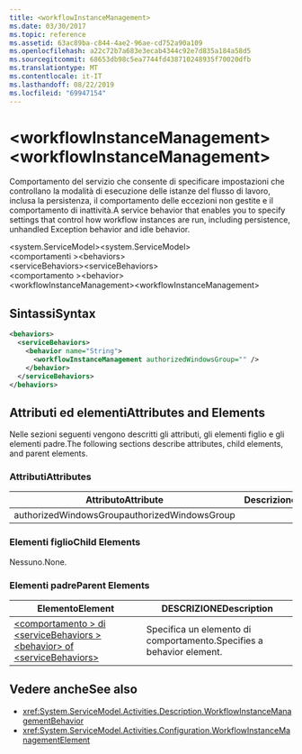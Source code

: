 ```yaml
---
title: <workflowInstanceManagement>
ms.date: 03/30/2017
ms.topic: reference
ms.assetid: 63ac89ba-c844-4ae2-96ae-cd752a90a109
ms.openlocfilehash: a22c72b7a683e3ecab4344c92e7d835a184a58d5
ms.sourcegitcommit: 68653db98c5ea7744fd438710248935f70020dfb
ms.translationtype: MT
ms.contentlocale: it-IT
ms.lasthandoff: 08/22/2019
ms.locfileid: "69947154"
---
```

# <a name="workflowinstancemanagement"></a><span data-ttu-id="8f6a3-101">\<workflowInstanceManagement></span><span class="sxs-lookup"><span data-stu-id="8f6a3-101">\<workflowInstanceManagement></span></span>
<span data-ttu-id="8f6a3-102">Comportamento del servizio che consente di specificare impostazioni che controllano la modalità di esecuzione delle istanze del flusso di lavoro, inclusa la persistenza, il comportamento delle eccezioni non gestite e il comportamento di inattività.</span><span class="sxs-lookup"><span data-stu-id="8f6a3-102">A service behavior that enables you to specify settings that control how workflow instances are run, including persistence, unhandled Exception behavior and idle behavior.</span></span>  
  
<span data-ttu-id="8f6a3-103">\<system.ServiceModel></span><span class="sxs-lookup"><span data-stu-id="8f6a3-103">\<system.ServiceModel></span></span>  
<span data-ttu-id="8f6a3-104">\<comportamenti ></span><span class="sxs-lookup"><span data-stu-id="8f6a3-104">\<behaviors></span></span>  
<span data-ttu-id="8f6a3-105">\<serviceBehaviors></span><span class="sxs-lookup"><span data-stu-id="8f6a3-105">\<serviceBehaviors></span></span>  
<span data-ttu-id="8f6a3-106">\<comportamento ></span><span class="sxs-lookup"><span data-stu-id="8f6a3-106">\<behavior></span></span>  
<span data-ttu-id="8f6a3-107">\<workflowInstanceManagement></span><span class="sxs-lookup"><span data-stu-id="8f6a3-107">\<workflowInstanceManagement></span></span>  
  
## <a name="syntax"></a><span data-ttu-id="8f6a3-108">Sintassi</span><span class="sxs-lookup"><span data-stu-id="8f6a3-108">Syntax</span></span>  
  
```xml  
<behaviors>
  <serviceBehaviors>
    <behavior name="String">
      <workflowInstanceManagement authorizedWindowsGroup="" />
    </behavior>
  </serviceBehaviors>
</behaviors>  
```  
  
## <a name="attributes-and-elements"></a><span data-ttu-id="8f6a3-109">Attributi ed elementi</span><span class="sxs-lookup"><span data-stu-id="8f6a3-109">Attributes and Elements</span></span>  
 <span data-ttu-id="8f6a3-110">Nelle sezioni seguenti vengono descritti gli attributi, gli elementi figlio e gli elementi padre.</span><span class="sxs-lookup"><span data-stu-id="8f6a3-110">The following sections describe attributes, child elements, and parent elements.</span></span>  
  
### <a name="attributes"></a><span data-ttu-id="8f6a3-111">Attributi</span><span class="sxs-lookup"><span data-stu-id="8f6a3-111">Attributes</span></span>  
  
|<span data-ttu-id="8f6a3-112">Attributo</span><span class="sxs-lookup"><span data-stu-id="8f6a3-112">Attribute</span></span>|<span data-ttu-id="8f6a3-113">Descrizione</span><span class="sxs-lookup"><span data-stu-id="8f6a3-113">Description</span></span>|  
|---------------|-----------------|  
|<span data-ttu-id="8f6a3-114">authorizedWindowsGroup</span><span class="sxs-lookup"><span data-stu-id="8f6a3-114">authorizedWindowsGroup</span></span>||  
  
### <a name="child-elements"></a><span data-ttu-id="8f6a3-115">Elementi figlio</span><span class="sxs-lookup"><span data-stu-id="8f6a3-115">Child Elements</span></span>  
 <span data-ttu-id="8f6a3-116">Nessuno.</span><span class="sxs-lookup"><span data-stu-id="8f6a3-116">None.</span></span>  
  
### <a name="parent-elements"></a><span data-ttu-id="8f6a3-117">Elementi padre</span><span class="sxs-lookup"><span data-stu-id="8f6a3-117">Parent Elements</span></span>  
  
|<span data-ttu-id="8f6a3-118">Elemento</span><span class="sxs-lookup"><span data-stu-id="8f6a3-118">Element</span></span>|<span data-ttu-id="8f6a3-119">DESCRIZIONE</span><span class="sxs-lookup"><span data-stu-id="8f6a3-119">Description</span></span>|  
|-------------|-----------------|  
|[<span data-ttu-id="8f6a3-120">\<comportamento > di \<serviceBehaviors ></span><span class="sxs-lookup"><span data-stu-id="8f6a3-120">\<behavior> of \<serviceBehaviors></span></span>](behavior-of-servicebehaviors-of-workflow.md)|<span data-ttu-id="8f6a3-121">Specifica un elemento di comportamento.</span><span class="sxs-lookup"><span data-stu-id="8f6a3-121">Specifies a behavior element.</span></span>|  
  
## <a name="see-also"></a><span data-ttu-id="8f6a3-122">Vedere anche</span><span class="sxs-lookup"><span data-stu-id="8f6a3-122">See also</span></span>

- <xref:System.ServiceModel.Activities.Description.WorkflowInstanceManagementBehavior>
- <xref:System.ServiceModel.Activities.Configuration.WorkflowInstanceManagementElement>
